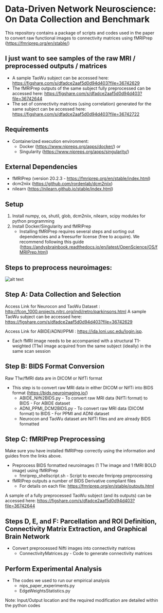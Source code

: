 # Data-Driven Network Neuroscience: On Data Collection and Benchmark

This repository contains a package of scripts and codes used in the paper to convert raw functional images to connectivity matrices using fMRIPrep (https://fmriprep.org/en/stable/)

## I just want to see samples of the raw MRI / preprocessed outputs / matrices  

* A sample TaoWu subject can be accessed here: https://figshare.com/s/dfadce2aaf5d0d94d403?file=36742629
* The fMRIPrep outputs of the same subject fully preprocessed can be accessed here: https://figshare.com/s/dfadce2aaf5d0d94d403?file=36742644
* The set of connectivity matrices (using correlation) generated for the same subject can be accessed here: https://figshare.com/s/dfadce2aaf5d0d94d403?file=36742722

## Requirements
* Containerized execution environment: 
	* Docker (https://www.nipreps.org/apps/docker/) or 
	* Singularity (https://www.nipreps.org/apps/singularity/)

## External Dependencies
* fMRIPrep (version 20.2.3 - https://fmriprep.org/en/stable/index.html)
* dcm2niix (https://github.com/rordenlab/dcm2niix)
* nilearn (https://nilearn.github.io/stable/index.html)

## Setup

1. Install numpy, os, shutil, glob, dcm2niix, nilearn, scipy modules for python programming
2. Install Docker/Singularity and fMRIPrep 
	* Installing fMRIPrep requires several steps and sorting out dependencies and a freesurfer license (free to acquire). We recommend following this guide (https://andysbrainbook.readthedocs.io/en/latest/OpenScience/OS/fMRIPrep.html)

## Steps to preprocess neuroimages:

![alt text](https://raw.githubusercontent.com/bna-data-analysis/extract-brain-network/main/asset/nips_flowchart.png)

## Step A: Data Collection and Selection
Access Link for Neurocon and TaoWu Dataset : http://fcon_1000.projects.nitrc.org/indi/retro/parkinsons.html
A sample TaoWu subject can be accessed here: https://figshare.com/s/dfadce2aaf5d0d94d403?file=36742629

Access Link for ABIDE/ADNI/PPMI : https://ida.loni.usc.edu/login.jsp. 

* Each fMRI image needs to be accompanied with a structural T1-weighted (T1w) image acquired from the same subject (ideally) in the same scan session

## Step B: BIDS Format Conversion

Raw T1w/fMRI data are in DICOM or NifTi format 
* This step is to convert raw MRI data in either DICOM or NifTi into BIDS format (https://bids.neuroimaging.io/)
	* ABIDE_Nifti2BIDS.py - To convert raw MRI data (NifTi format) to BIDS - For ABIDE dataset
	* ADNI_PPMI_DCM2BIDS.py - To convert raw MRI data (DICOM format) to BIDS - For PPMI and ADNI dataset
	* Neurocon and TaoWu dataset are NifTi files and are already BIDS formatted

## Step C: fMRIPrep Preprocessing

Make sure you have installed fMRIPrep correctly using the information and guides from the links above.

* Preprocess BIDS formatted neuroimages (1 T1w image and 1 fMRI BOLD image) using fMRIPrep
	* fmriprep_shellscript.sh - Script to execute fmriprep preprocessing
* fMRIPrep outputs a number of BIDS Derivative compliant files
	* For details on each file: https://fmriprep.org/en/stable/outputs.html

A sample of a fully preprocessed TaoWu subject (and its outputs) can be accessed here: https://figshare.com/s/dfadce2aaf5d0d94d403?file=36742644

## Steps D, E, and F: Parcellation and ROI Definition, Connectivity Matrix Extraction, and Graphical Brain Network

* Convert preprocessed Nifti images into connectivity matrices
	* ConnectivityMatrices.py - Code to generate connectivity matrices

## Perform Experimental Analysis

* The codes we used to run our empirical analysis 
	* nips_paper_experiments.py
	* EdgeWeightsStatistics.py

Note: Input/Output location and the required modification are detailed within the python codes


